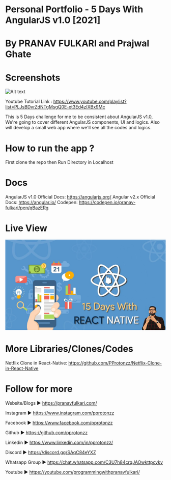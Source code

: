 # Personal Portfolio - 5 Days With AngularJS v1.0 [2021]
# By PRANAV FULKARI and Prajwal Ghate

# Screenshots
![Alt text](/clone_screenshot.png?raw=true "Screenshot")

Youtube Tutorial Link : https://www.youtube.com/playlist?list=PLJsBDvrZdNTgMsgQ0E-xt3Ed4zIXBx9Mc

This is 5 Days challenge for me to be consistent about AngularJS v1.0, We're going to cover different AngularJS components, UI and logics. Also will develop a small web app where we'll see all the codes and logics.

# How to run the app ?
First clone the repo then Run Directory in Localhost

# Docs

AngularJS v1.0 Official Docs: https://angularjs.org/
Angular v2.x Official Docs: https://angular.io/
Codepen: https://codepen.io/pranav-fulkari/pen/qBazERg

# Live View

[![Youtube Tutorial of Netflix Clone](https://raw.githubusercontent.com/PProtonzz/Netflix-Clone-in-React-Native/master/Banner.jpg)](https://www.youtube.com/playlist?list=PLJsBDvrZdNTjoQ2_Y-Nr96vDp-8H5LiZh)

# More Libraries/Clones/Codes

Netflix Clone in React-Native: https://github.com/PProtonzz/Netflix-Clone-in-React-Native

# Follow for more

Website/Blogs ► https://pranavfulkari.com/

Instagram ► https://www.instagram.com/pprotonzz

Facebook ► https://www.facebook.com/pprotonzz

Github ► https://github.com/pprotonzz

Linkedin ► https://www.linkedin.com/in/pprotonzz/

Discord ► https://discord.gg/SAqC84eYXZ

Whatsapp Group ► https://chat.whatsapp.com/C3U7h84crqJAOwkttpcykv

Youtube ► https://youtube.com/programmingwithpranavfulkari/
